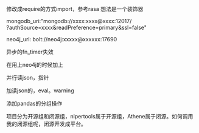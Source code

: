 修改成require的方式import，参考rasa
想法是一个装饰器

mongodb_uri:"mongodb://xxxx:xxxx@xxxx:12017/\
  ?authSource=xxxx&readPreference=primary&ssl=false"

neo4j_url: bolt://neo4j:xxxxx@xxxxxx:17690

异步的fn_timer失效

在用上neo4j的时候加上

并行读json，指针

加读json的，eval。warning

添加pandas的分组操作

项目分为开源组和闭源组，nlpertools属于开源组，Athene属于闭源。如何调用我的闭源组呢，闭源开发成平台。
